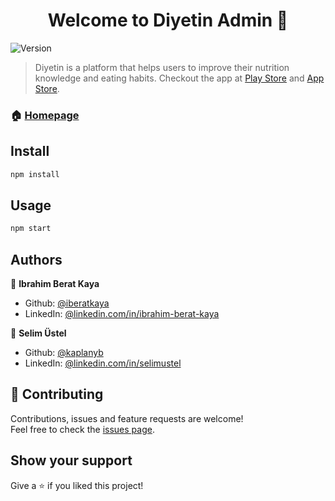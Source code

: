 <h1 align="center">Welcome to Diyetin Admin 👋</h1>
<p>
  <img alt="Version" src="https://img.shields.io/badge/version-0.0.1-blue.svg?cacheSeconds=2592000" />
</p>

> Diyetin is a platform that helps users to improve their nutrition knowledge and eating habits. Checkout the app at [Play Store](https://play.google.com/store/apps/details?id=com.diyetin.beslenme) and [App Store](https://apps.apple.com/us/app/diyet-in/id1498230192?ls=1). 

### 🏠 [Homepage](https://github.com/iberatkaya/diyetin-admin)

## Install

```sh
npm install
```

## Usage

```sh
npm start
```

## Authors

👤 **Ibrahim Berat Kaya**

* Github: [@iberatkaya](https://github.com/iberatkaya)
* LinkedIn: [@linkedin.com/in/ibrahim-berat-kaya](https://linkedin.com/in/ibrahim-berat-kaya)


👤 **Selim Üstel**

* Github: [@kaplanyb](https://github.com/stelselim)
* LinkedIn: [@linkedin.com/in/selimustel](https://www.linkedin.com/in/selimustel/)



## 🤝 Contributing

Contributions, issues and feature requests are welcome!<br />Feel free to check the [issues page](https://github.com/iberatkaya/diyetin-admin/issues). 

## Show your support

Give a ⭐️ if you liked this project!
